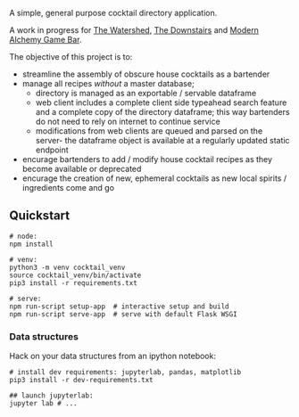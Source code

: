 A simple, general purpose cocktail directory application.  

A work in progress for [The Watershed](https://ithacawatershed.com/), [The Downstairs](http://thedownstairsithaca.com/) and [Modern Alchemy Game Bar](https://www.alchemygamebar.com/).  

The objective of this project is to:
  - streamline the assembly of obscure house cocktails as a bartender
  - manage all recipes *without* a master database;
    - directory is managed as an exportable / servable dataframe
    - web client includes a complete client side typeahead search feature and a complete copy of the directory dataframe; this way bartenders do not need to rely on internet to continue service 
    - modifications from web clients are queued and parsed on the server- the dataframe object is available at a regularly updated static endpoint
- encurage bartenders to add / modify house cocktail recipes as they become available or deprecated
- encurage the creation of new, ephemeral cocktails as new local spirits / ingredients come and go



## Quickstart
```
# node:
npm install

# venv:
python3 -m venv cocktail_venv
source cocktail_venv/bin/activate
pip3 install -r requirements.txt

# serve: 
npm run-script setup-app  # interactive setup and build
npm run-script serve-app  # serve with default Flask WSGI
```

### Data structures
Hack on your data structures from an ipython notebook:
```
# install dev requirements: jupyterlab, pandas, matplotlib
pip3 install -r dev-requirements.txt

## launch jupyterlab:
jupyter lab # ...
```
